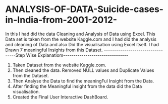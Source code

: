 # ANALYSIS-OF-DATA-Suicide-cases-in-India-from-2001-2012-
In this I had did the data Cleaning and Analysis of Data using Excel.
This Data set is taken from the website Kaggle.com and I had did the analysis and cleaning of Data and also Did the visualisation using Excel itself.
I had Drawn 7 meaningful Insights from this Dataset.
----------------------------------Step Wise Explanatiom--------------------------------
1) Taken Dataset from the website Kaggle.com.
2) Then cleaned the data. Removed NULL values and Duplicate Values from the Dataset.
3) Then Analyse the Data to find the meaningFul Insight from the Data.
4) After finding the Meaningful insight from the data did the Data visualisation.
5) Created the Final User Interactive DashBoard.
